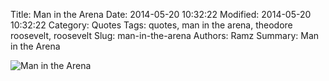 Title: Man in the Arena
Date: 2014-05-20 10:32:22
Modified: 2014-05-20 10:32:22
Category: Quotes
Tags: quotes, man in the arena, theodore roosevelt, roosevelt
Slug: man-in-the-arena
Authors: Ramz
Summary: Man in the Arena 

![Man in the Arena]({filename}/images/the-man-in-the-arena.jpg)